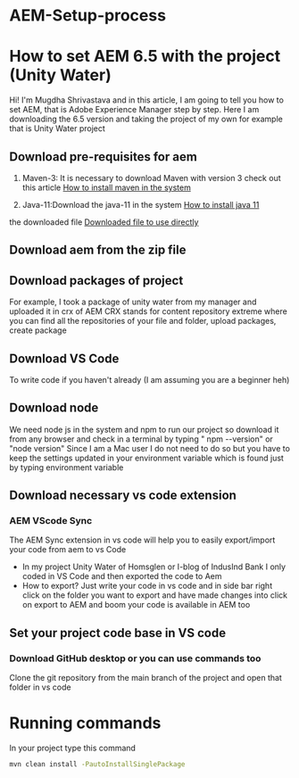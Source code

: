 # AEM-Setup-process
# How to set AEM 6.5 with the project (Unity Water)

Hi! I'm Mugdha Shrivastava and in this article, I am going to tell you how to set AEM, that is Adobe Experience Manager step by step. Here I am downloading the 6.5 version and taking the project of my own for example that is Unity Water project


## Download pre-requisites for aem

1. Maven-3: It is necessary to download Maven with version 3 check out this article
 [How to install maven in the system](https://phoenixnap.com/kb/install-maven-windows)

2. Java-11:Download the java-11 in the system
[How to install java 11](https://phoenixnap.com/kb/install-java-windows)

 the downloaded file [Downloaded file to use directly](https://drive.google.com/file/d/1QlwGHV3z_lFKXVz7r50yV03dccQ7z-AG/view?usp=drive_link)


## Download aem from the zip file 


## Download packages of project
For example, I took a package of unity water from my manager and uploaded it in crx of AEM
CRX stands for content repository extreme where you can find all the repositories of your file and folder, upload packages, create package

## Download VS Code
To write code if you haven't already (I am assuming you are a beginner heh)

## Download node
We need node js in the system and npm to run our project so download it from any browser and check in a terminal by typing " npm --version" or "node version"
Since I am a Mac user I do not need to do so but you have to keep the settings updated in your environment variable which is found just by typing environment variable

## Download necessary vs code extension
### AEM VScode Sync 
The AEM Sync extension in vs code will help you to easily export/import your code from aem to vs Code 
- In my project Unity Water of Homsglen or I-blog of IndusInd Bank I only coded in VS Code and then exported the code to Aem
- How to export? Just write your code in vs code and in side bar right click on the folder you want to export and have made changes into click on export to AEM and boom your code is available in AEM too


## Set your project code base in VS code 
### Download GitHub desktop or you can use commands too
Clone the git repository from the main branch of the project and open that folder in vs code 

# Running commands 
In your project type this command 
```bash
mvn clean install -PautoInstallSinglePackage
```




